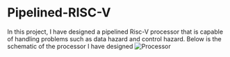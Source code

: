 # Pipelined-RISC-V
In this project, I have designed a pipelined Risc-V processor that is capable of handling problems such as data hazard and control hazard.
Below is the schematic of the processor I have designed
![Processor](https://github.com/user-attachments/assets/cb19cb10-2115-4a3d-b586-a932aa32fe9c)
